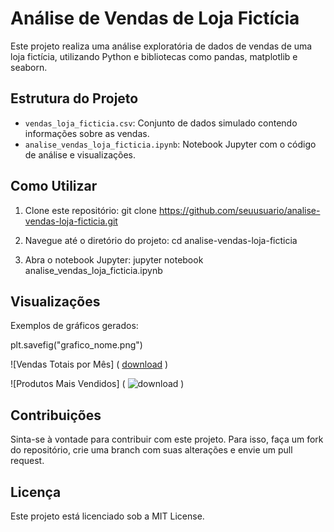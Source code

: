 # Análise de Vendas de Loja Fictícia

Este projeto realiza uma análise exploratória de dados de vendas de uma loja fictícia, utilizando Python e bibliotecas como pandas, matplotlib e seaborn.

## Estrutura do Projeto

- `vendas_loja_ficticia.csv`: Conjunto de dados simulado contendo informações sobre as vendas.
- `analise_vendas_loja_ficticia.ipynb`: Notebook Jupyter com o código de análise e visualizações.

## Como Utilizar

1. Clone este repositório:
git clone https://github.com/seuusuario/analise-vendas-loja-ficticia.git

2. Navegue até o diretório do projeto:
cd analise-vendas-loja-ficticia

3. Abra o notebook Jupyter:
jupyter notebook analise_vendas_loja_ficticia.ipynb

## Visualizações

Exemplos de gráficos gerados:

plt.savefig("grafico_nome.png")

![Vendas Totais por Mês] ( [download](https://github.com/user-attachments/assets/23248a62-c1ff-43e7-8d7f-e9e4c8fe0b04) ) 


![Produtos Mais Vendidos] ( ![download](https://github.com/user-attachments/assets/c017db45-7df9-45af-ad10-d5e9ccfa9f0b) )

## Contribuições

Sinta-se à vontade para contribuir com este projeto. Para isso, faça um fork do repositório, crie uma branch com suas alterações e envie um pull request.

## Licença

Este projeto está licenciado sob a MIT License.



